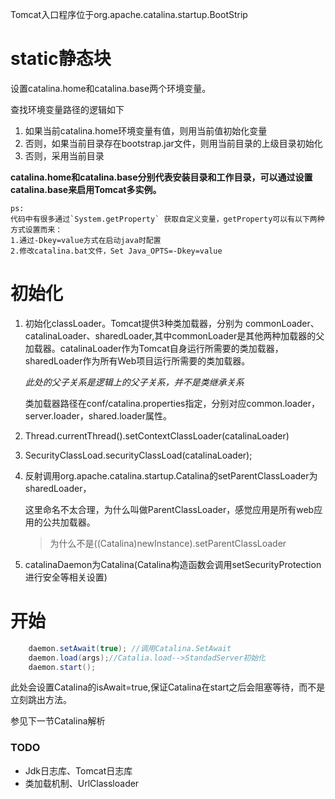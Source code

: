 Tomcat入口程序位于org.apache.catalina.startup.BootStrip

# static静态块
设置catalina.home和catalina.base两个环境变量。

查找环境变量路径的逻辑如下

1. 如果当前catalina.home环境变量有值，则用当前值初始化变量
2. 否则，如果当前目录存在bootstrap.jar文件，则用当前目录的上级目录初始化
3. 否则，采用当前目录

**catalina.home和catalina.base分别代表安装目录和工作目录，可以通过设置catalina.base来启用Tomcat多实例。**

```
ps:
代码中有很多通过`System.getProperty` 获取自定义变量，getProperty可以有以下两种方式设置而来：
1.通过-Dkey=value方式在启动java时配置
2.修改catalina.bat文件，Set Java_OPTS=-Dkey=value
```

# 初始化
1. 初始化classLoader。Tomcat提供3种类加载器，分别为 commonLoader、catalinaLoader、sharedLoader,其中commonLoader是其他两种加载器的父加载器。catalinaLoader作为Tomcat自身运行所需要的类加载器，sharedLoader作为所有Web项目运行所需要的类加载器。

    *此处的父子关系是逻辑上的父子关系，并不是类继承关系*

     类加载器路径在conf/catalina.properties指定，分别对应common.loader，server.loader，shared.loader属性。

2. Thread.currentThread().setContextClassLoader(catalinaLoader)

3. SecurityClassLoad.securityClassLoad(catalinaLoader);

4. 反射调用org.apache.catalina.startup.Catalina的setParentClassLoader为sharedLoader，
    
    这里命名不太合理，为什么叫做ParentClassLoader，感觉应用是所有web应用的公共加载器。
    
    > 为什么不是((Catalina)newInstance).setParentClassLoader
    
5. catalinaDaemon为Catalina(Catalina构造函数会调用setSecurityProtection进行安全等相关设置)

# 开始

```java
    daemon.setAwait(true); //调用Catalina.SetAwait
    daemon.load(args);//Catalia.load-->StandadServer初始化
    daemon.start();
```
<p>
此处会设置Catalina的isAwait=true,保证Catalina在start之后会阻塞等待，而不是立刻跳出方法。
</p>

参见下一节Catalina解析


### TODO
* Jdk日志库、Tomcat日志库
* 类加载机制、UrlClassloader